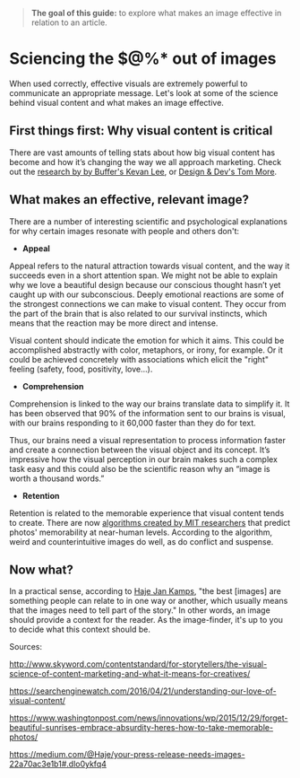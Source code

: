 >**The goal of this guide:** to explore what makes an image effective in relation to an article.

# Sciencing the $@%* out of images

When used correctly, effective visuals are extremely powerful to communicate an appropriate message. Let's look at some of the science behind visual content and what makes an image effective.

## First things first: Why visual content is critical

There are vast amounts of telling stats about how big visual content has become and how it’s changing the way we all approach marketing. Check out the [research by by Buffer's Kevan Lee](https://blog.bufferapp.com/a-complete-guide-to-creating-awesome-visual-content), or [Design & Dev's Tom More](http://thenextweb.com/dd/2014/05/21/importance-visual-content-deliver-effectively/).


## What makes an effective, relevant image?

There are a number of interesting scientific and psychological explanations for why certain images resonate with people and others don't:

* **Appeal**

Appeal refers to the natural attraction towards visual content, and the way it succeeds even in a short attention span. We might not be able to explain why we love a beautiful design because our conscious thought hasn’t yet caught up with our subconscious. Deeply emotional reactions are some of the strongest connections we can make to visual content. They occur from the part of the brain that is also related to our survival instincts, which means that the reaction may be more direct and intense.

Visual content should indicate the emotion for which it aims. This could be accomplished abstractly with color, metaphors, or irony, for example. Or it could be achieved concretely with associations which elicit the "right" feeling (safety, food, positivity, love...).

* **Comprehension**

Comprehension is linked to the way our brains translate data to simplify it. It has been observed that 90% of the information sent to our brains is visual, with our brains responding to it 60,000 faster than they do for text.

Thus, our brains need a visual representation to process information faster and create a connection between the visual object and its concept. It’s impressive how the visual perception in our brain makes such a complex task easy and this could also be the scientific reason why an “image is worth a thousand words.”

* **Retention**

Retention is related to the memorable experience that visual content tends to create. There are now [algorithms created by MIT researchers](http://news.mit.edu/2015/csail-deep-learning-algorithm-predicts-photo-memorability-near-human-levels-1215) that predict photos' memorability at near-human levels. According to the algorithm, weird and counterintuitive images do well, as do conflict and suspense.

## Now what?
In a practical sense, according to [Haje Jan Kamps](https://medium.com/@Haje), "the best [images] are something people can relate to in one way or another, which usually means that the images need to tell part of the story." In other words, an image should provide a context for the reader. As the image-finder, it's up to you to decide what this context should be.


Sources:

http://www.skyword.com/contentstandard/for-storytellers/the-visual-science-of-content-marketing-and-what-it-means-for-creatives/

https://searchenginewatch.com/2016/04/21/understanding-our-love-of-visual-content/

https://www.washingtonpost.com/news/innovations/wp/2015/12/29/forget-beautiful-sunrises-embrace-absurdity-heres-how-to-take-memorable-photos/

https://medium.com/@Haje/your-press-release-needs-images-22a70ac3e1b1#.dlo0ykfq4
